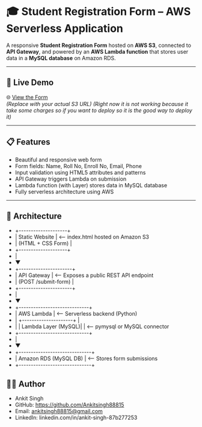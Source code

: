# 🎓 Student Registration Form – AWS Serverless Application

A responsive **Student Registration Form** hosted on **AWS S3**, connected to **API Gateway**, and powered by an **AWS Lambda function** that stores user data in a **MySQL database** on Amazon RDS.

---

## 🚀 Live Demo

🌐 [View the Form](https://your-s#-bucket/index.html)  
*(Replace with your actual S3 URL)*
*(Right now it is not working because it take some charges so if you want to deploy so it is the good way to deploy it)*

---

## 📋 Features

- Beautiful and responsive web form
- Form fields: Name, Roll No, Enroll No, Email, Phone
- Input validation using HTML5 attributes and patterns
- API Gateway triggers Lambda on submission
- Lambda function (with Layer) stores data in MySQL database
- Fully serverless architecture using AWS

---

## 🧱 Architecture

- +--------------------+
- | Static Website | <-- index.html hosted on Amazon S3  
- | (HTML + CSS Form) | 
- +--------------------+ 
- | 
- ▼
- +----------------------+
- | API Gateway | <-- Exposes a public REST API endpoint
- | (POST /submit-form) |
- +----------------------+
- |
- ▼
- +-----------------------------+
- | AWS Lambda | <-- Serverless backend (Python)
- | +---------------------+ |
- | | Lambda Layer (MySQL)| | <-- pymysql or MySQL connector
- +-----------------------------+
- |
- ▼
- +------------------------------+
- | Amazon RDS (MySQL DB) | <-- Stores form submissions
- +------------------------------+

## 👨‍💻 Author
- Ankit Singh
- GitHub: https://github.com/Ankitsingh88815
- Email: ankitsingh88815@gmail.com
- LinkedIn: linkedin.com/in/ankit-singh-87b277253
